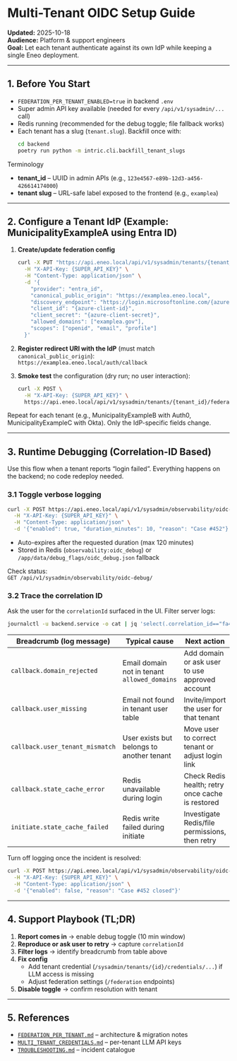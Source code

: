 # Multi-Tenant OIDC Setup Guide

**Updated:** 2025-10-18  
**Audience:** Platform & support engineers  
**Goal:** Let each tenant authenticate against its own IdP while keeping a single Eneo deployment.

---

## 1. Before You Start
- `FEDERATION_PER_TENANT_ENABLED=true` in backend `.env`
- Super admin API key available (needed for every `/api/v1/sysadmin/...` call)
- Redis running (recommended for the debug toggle; file fallback works)
- Each tenant has a slug (`tenant.slug`). Backfill once with:
  ```bash
  cd backend
  poetry run python -m intric.cli.backfill_tenant_slugs
  ```

Terminology
- **tenant_id** – UUID in admin APIs (e.g., `123e4567-e89b-12d3-a456-426614174000`)
- **tenant slug** – URL-safe label exposed to the frontend (e.g., `examplea`)

---

## 2. Configure a Tenant IdP (Example: MunicipalityExampleA using Entra ID)
1. **Create/update federation config**
   ```bash
   curl -X PUT "https://api.eneo.local/api/v1/sysadmin/tenants/{tenant_id}/federation" \
     -H "X-API-Key: {SUPER_API_KEY}" \
     -H "Content-Type: application/json" \
     -d '{
       "provider": "entra_id",
       "canonical_public_origin": "https://examplea.eneo.local",
       "discovery_endpoint": "https://login.microsoftonline.com/{azure-tenant-id}/v2.0/.well-known/openid-configuration",
       "client_id": "{azure-client-id}",
       "client_secret": "{azure-client-secret}",
       "allowed_domains": ["examplea.gov"],
       "scopes": ["openid", "email", "profile"]
     }'
   ```

2. **Register redirect URI with the IdP** (must match `canonical_public_origin`):  
   `https://examplea.eneo.local/auth/callback`

3. **Smoke test** the configuration (dry run; no user interaction):
   ```bash
   curl -X POST \
     -H "X-API-Key: {SUPER_API_KEY}" \
     https://api.eneo.local/api/v1/sysadmin/tenants/{tenant_id}/federation/test
   ```

Repeat for each tenant (e.g., MunicipalityExampleB with Auth0, MunicipalityExampleC with Okta). Only the IdP-specific fields change.

---

## 3. Runtime Debugging (Correlation-ID Based)
Use this flow when a tenant reports “login failed”. Everything happens on the backend; no code redeploy needed.

### 3.1 Toggle verbose logging
```bash
curl -X POST https://api.eneo.local/api/v1/sysadmin/observability/oidc-debug/ \
  -H "X-API-Key: {SUPER_API_KEY}" \
  -H "Content-Type: application/json" \
  -d '{"enabled": true, "duration_minutes": 10, "reason": "Case #452"}'
```
- Auto-expires after the requested duration (max 120 minutes)
- Stored in Redis (`observability:oidc_debug`) or `/app/data/debug_flags/oidc_debug.json` fallback

Check status:  
`GET /api/v1/sysadmin/observability/oidc-debug/`

### 3.2 Trace the correlation ID
Ask the user for the `correlationId` surfaced in the UI. Filter server logs:
```bash
journalctl -u backend.service -o cat | jq 'select(.correlation_id=="fa4fdb8fdbeee426")'
```

| Breadcrumb (log message)           | Typical cause                                | Next action                                             |
|------------------------------------|-----------------------------------------------|---------------------------------------------------------|
| `callback.domain_rejected`         | Email domain not in tenant `allowed_domains`  | Add domain or ask user to use approved account          |
| `callback.user_missing`            | Email not found in tenant user table          | Invite/import the user for that tenant                  |
| `callback.user_tenant_mismatch`    | User exists but belongs to another tenant     | Move user to correct tenant or adjust login link        |
| `callback.state_cache_error`       | Redis unavailable during login                | Check Redis health; retry once cache is restored        |
| `initiate.state_cache_failed`      | Redis write failed during initiate            | Investigate Redis/file permissions, then retry          |

Turn off logging once the incident is resolved:
```bash
curl -X POST https://api.eneo.local/api/v1/sysadmin/observability/oidc-debug/ \
  -H "X-API-Key: {SUPER_API_KEY}" \
  -H "Content-Type: application/json" \
  -d '{"enabled": false, "reason": "Case #452 closed"}'
```

---

## 4. Support Playbook (TL;DR)
1. **Report comes in** → enable debug toggle (10 min window)
2. **Reproduce or ask user to retry** → capture `correlationId`
3. **Filter logs** → identify breadcrumb from table above
4. **Fix config**
   - Add tenant credential (`/sysadmin/tenants/{id}/credentials/...`) if LLM access is missing
   - Adjust federation settings (`/federation` endpoints)
5. **Disable toggle** → confirm resolution with tenant

---

## 5. References
- [`FEDERATION_PER_TENANT.md`](./FEDERATION_PER_TENANT.md) – architecture & migration notes
- [`MULTI_TENANT_CREDENTIALS.md`](./MULTI_TENANT_CREDENTIALS.md) – per-tenant LLM API keys
- [`TROUBLESHOOTING.md`](./TROUBLESHOOTING.md) – incident catalogue
